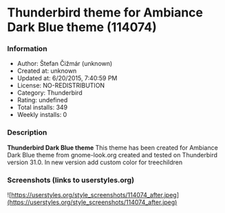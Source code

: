 # Thunderbird theme for Ambiance Dark Blue  theme (114074)

### Information
- Author: Štefan Čižmár (unknown)
- Created at: unknown
- Updated at: 6/20/2015, 7:40:59 PM
- License: NO-REDISTRIBUTION
- Category: Thunderbird
- Rating: undefined
- Total installs: 349
- Weekly installs: 0


### Description
<b>Thunderbird Dark Blue theme</b>
This theme has been created for Ambiance Dark Blue theme from gnome-look.org
created and tested on Thunderbird version 31.0. In new version add custom color for treechildren


### Screenshots (links to userstyles.org)
![https://userstyles.org/style_screenshots/114074_after.jpeg](https://userstyles.org/style_screenshots/114074_after.jpeg)


